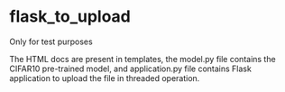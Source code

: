 # flask_to_upload
Only for test purposes

The HTML docs are present in templates, the model.py file contains the CIFAR10 pre-trained model, and application.py file contains Flask application to upload the file in threaded operation.
